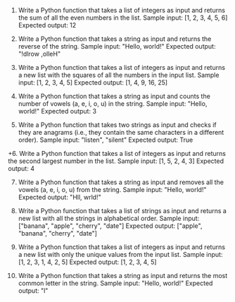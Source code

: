 1. Write a Python function that takes a list of integers as input and returns the sum of all the even numbers in the list.
Sample input: [1, 2, 3, 4, 5, 6]
Expected output: 12

2. Write a Python function that takes a string as input and returns the reverse of the string.
Sample input: "Hello, world!"
Expected output: "!dlrow ,olleH"

3. Write a Python function that takes a list of integers as input and returns a new list with the squares of all the numbers in the input list.
Sample input: [1, 2, 3, 4, 5]
Expected output: [1, 4, 9, 16, 25]

4. Write a Python function that takes a string as input and counts the number of vowels (a, e, i, o, u) in the string.
Sample input: "Hello, world!"
Expected output: 3

5. Write a Python function that takes two strings as input and checks if they are anagrams (i.e., they contain the same characters in a different order).
Sample input: "listen", "silent"
Expected output: True

+6. Write a Python function that takes a list of integers as input and returns the second largest number in the list.
Sample input: [1, 5, 2, 4, 3]
Expected output: 4

7. Write a Python function that takes a string as input and removes all the vowels (a, e, i, o, u) from the string.
Sample input: "Hello, world!"
Expected output: "Hll, wrld!"

8. Write a Python function that takes a list of strings as input and returns a new list with all the strings in alphabetical order.
Sample input: ["banana", "apple", "cherry", "date"]
Expected output: ["apple", "banana", "cherry", "date"]

9. Write a Python function that takes a list of integers as input and returns a new list with only the unique values from the input list.
Sample input: [1, 2, 3, 1, 4, 2, 5]
Expected output: [1, 2, 3, 4, 5]

10. Write a Python function that takes a string as input and returns the most common letter in the string.
Sample input: "Hello, world!"
Expected output: "l"